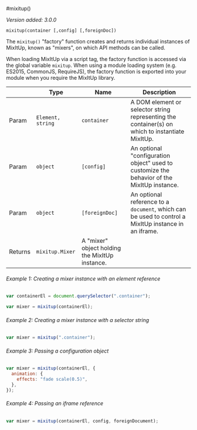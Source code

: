 #mixitup()

_Version added: 3.0.0_

`mixitup(container [,config] [,foreignDoc])`

The `mixitup()` "factory" function creates and returns individual instances
of MixItUp, known as "mixers", on which API methods can be called.

When loading MixItUp via a script tag, the factory function is accessed
via the global variable `mixitup`. When using a module loading
system (e.g. ES2015, CommonJS, RequireJS), the factory function is
exported into your module when you require the MixItUp library.

|         | Type              | Name                                           | Description                                                                                          |
| ------- | ----------------- | ---------------------------------------------- | ---------------------------------------------------------------------------------------------------- |
| Param   | `Element, string` | `container`                                    | A DOM element or selector string representing the container(s) on which to instantiate MixItUp.      |
| Param   | `object`          | `[config]`                                     | An optional "configuration object" used to customize the behavior of the MixItUp instance.           |
| Param   | `object`          | `[foreignDoc]`                                 | An optional reference to a `document`, which can be used to control a MixItUp instance in an iframe. |
| Returns | `mixitup.Mixer`   | A "mixer" object holding the MixItUp instance. |

###### Example 1: Creating a mixer instance with an element reference

```js
var containerEl = document.querySelector(".container");

var mixer = mixitup(containerEl);
```

###### Example 2: Creating a mixer instance with a selector string

```js
var mixer = mixitup(".container");
```

###### Example 3: Passing a configuration object

```js
var mixer = mixitup(containerEl, {
  animation: {
    effects: "fade scale(0.5)",
  },
});
```

###### Example 4: Passing an iframe reference

```js
var mixer = mixitup(containerEl, config, foreignDocument);
```
